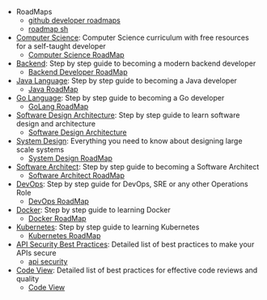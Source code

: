 


- RoadMaps
	- [github developer roadmaps](https://github.com/kamranahmedse/developer-roadmap)
	- [roadmap sh](https://roadmap.sh/)
- [Computer Science](attachments/computer-science_00.png): Computer Science curriculum with free resources for a self-taught developer
	- [Computer Science RoadMap](https://roadmap.sh/computer-science)
- [Backend](attachments/backend_00.png): Step by step guide to becoming a modern backend developer
	- [Backend Developer RoadMap](https://roadmap.sh/backend)
- [Java Language](attachments/java_00.png): Step by step guide to becoming a Java developer
	- [Java RoadMap](https://roadmap.sh/java)
- [Go Language](attachments/golang_00.png): Step by step guide to becoming a Go developer
	- [GoLang RoadMap](https://roadmap.sh/golang)
- [Software Design Architecture](attachments/software-design-architecture_00.png): Step by step guide to learn software design and architecture
	- [Software Design Architecture](https://roadmap.sh/software-design-architecture)
- [System Design](attachments/system-design_00.png): Everything you need to know about designing large scale systems
	- [System Design RoadMap](https://roadmap.sh/system-design)
- [Software Architect](attachments/software-architect_00.png): Step by step guide to becoming a Software Architect
	- [Software Architect RoadMap](https://roadmap.sh/software-architect)
- [DevOps](attachments/devops_00.png): Step by step guide for DevOps, SRE or any other Operations Role
	- [DevOps RoadMap](https://roadmap.sh/devops)
- [Docker](attachments/docker_00.png): Step by step guide to learning Docker
	- [Docker RoadMap](https://roadmap.sh/docker)
- [Kubernetes](attachments/kubernetes_00.png): Step by step guide to learning Kubernetes
	- [Kubernetes RoadMap](https://roadmap.sh/kubernetes)
- [API Security Best Practices](attachments/api-security_00.png): Detailed list of best practices to make your APIs secure
	- [api security](https://roadmap.sh/best-practices/api-security)
- [Code View](attachments/code-review_00.png): Detailed list of best practices for effective code reviews and quality
	- [Code View](https://roadmap.sh/best-practices/code-review)










